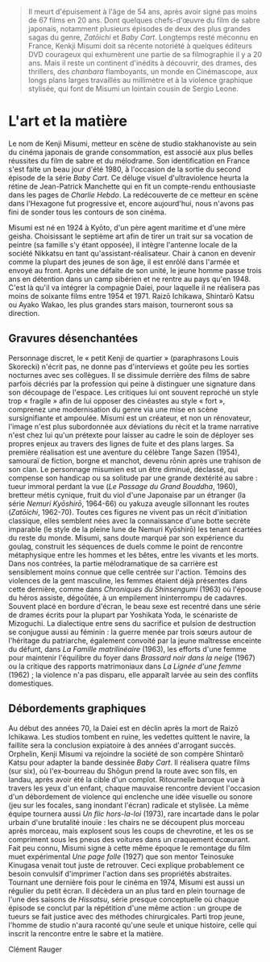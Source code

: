 > Il meurt d'épuisement à l'âge de 54 ans, après avoir signé pas moins de 67 films en 20 ans. Dont quelques chefs-d'œuvre du film de sabre japonais, notamment plusieurs épisodes de deux des plus grandes sagas du genre, _Zatōichi_ et _Baby Cart_. Longtemps resté méconnu en France, Kenkji Misumi doit sa récente notoriété à quelques éditeurs DVD courageux qui exhumèrent une partie de sa filmographie il y a 20 ans. Mais il reste un continent d'inédits à découvrir, des drames, des thrillers, des _chanbara_ flamboyants, un monde en Cinémascope, aux longs plans larges travaillés au millimètre et à la violence graphique stylisée, qui font de Misumi un lointain cousin de Sergio Leone.

# L'art et la matière

Le nom de Kenji Misumi, metteur en scène de studio stakhanoviste au sein du cinéma japonais de grande consommation, est associé aux plus belles réussites du film de sabre et du mélodrame. Son identification en France s'est faite un beau jour d'été 1980, à l'occasion de la sortie du second épisode de la série _Baby Cart_. Ce déluge visuel d'ultraviolence heurta la rétine de Jean-Patrick Manchette qui en fit un compte-rendu enthousiaste dans les pages de _Charlie Hebdo_. La redécouverte de ce metteur en scène dans l'Hexagone fut progressive et, encore aujourd'hui, nous n'avons pas fini de sonder tous les contours de son cinéma.

Misumi est né en 1924 à Kyōto, d'un père agent maritime et d'une mère geisha. Choisissant le septième art afin de tirer un trait sur sa vocation de peintre (sa famille s'y étant opposée), il intègre l'antenne locale de la société Nikkatsu en tant qu'assistant-réalisateur. Chair à canon en devenir comme la plupart des jeunes de son âge, il est enrôlé dans l'armée et envoyé au front. Après une défaite de son unité, le jeune homme passe trois ans en détention dans un camp sibérien et ne rentre au pays qu'en 1948. C'est là qu'il va intégrer la compagnie Daiei, pour laquelle il ne réalisera pas moins de soixante films entre 1954 et 1971. Raizō Ichikawa, Shintarō Katsu ou Ayako Wakao, les plus grandes stars maison, tourneront sous sa direction.

## Gravures désenchantées

Personnage discret, le « petit Kenji de quartier » (paraphrasons Louis Skorecki) n'écrit pas, ne donne pas d'interviews et goûte peu les sorties nocturnes avec ses collègues. Il se dissimule derrière des films de sabre parfois décriés par la profession qui peine à distinguer une signature dans son découpage de l'espace. Les critiques lui ont souvent reproché un style trop « fragile » afin de lui opposer des cinéastes au style « fort », comprenez une modernisation du genre via une mise en scène sursignifiante et ampoulée. Misumi est un créateur, et non un rénovateur, l'image n'est plus subordonnée aux déviations du récit et la trame narrative n'est chez lui qu'un prétexte pour laisser au cadre le soin de déployer ses propres enjeux au travers des lignes de fuite et des plans larges. Sa première réalisation est une aventure du célèbre Tange Sazen (1954), samouraï de fiction, borgne et manchot, devenu rōnin après une trahison de son clan. Le personnage misumien est un être diminué, déclassé, qui compense son handicap ou sa solitude par une grande dextérité au sabre : tueur immoral perdant la vue (_Le Passage du Grand Bouddha_, 1960), bretteur métis cynique, fruit du viol d'une Japonaise par un étranger (la série _Nemuri Kyōshirō_, 1964-66) ou yakuza aveugle sillonnant les routes (_Zatōichi_, 1962-70). Toutes ces figures ne vivent pas un récit d'initiation classique, elles semblent nées avec la connaissance d'une botte secrète imparable (le style de la pleine lune de Nemuri Kyōshirō) les tenant écartées du reste du monde. Misumi, sans doute marqué par son expérience du goulag, construit les séquences de duels comme le point de rencontre métaphysique entre les hommes et les bêtes, entre les vivants et les morts. Dans nos contrées, la partie mélodramatique de sa carrière est sensiblement moins connue que celle centrée sur l'action. Témoins des violences de la gent masculine, les femmes étaient déjà présentes dans cette dernière, comme dans _Chroniques du Shinsengumi_ (1963) où l'épouse du héros assiste, dégoûtée, à un empilement ininterrompu de cadavres. Souvent placé en bordure d'écran, le beau sexe est recentré dans une série de drames écrits pour la plupart par Yoshikata Yoda, le scénariste de Mizoguchi. La dialectique entre sens du sacrifice et pulsion de destruction se conjugue aussi au féminin : la guerre menée par trois sœurs autour de l'héritage du patriarche, également convoité par la jeune maîtresse enceinte du défunt, dans _La Famille matrilinéaire_ (1963), les efforts d'une femme pour maintenir l'équilibre du foyer dans _Brassard noir dans la neige_ (1967) ou la critique des rapports matrimoniaux dans _La Lignée d'une femme_ (1962) ; la violence n'a pas disparu, elle apparaît larvée au sein des conflits domestiques.

## Débordements graphiques

Au début des années 70, la Daiei est en déclin après la mort de Raizō Ichikawa. Les studios tombent en ruine, les vedettes quittent le navire, la faillite sera la conclusion expiatoire à des années d'arrogant succès. Orphelin, Kenji Misumi va rejoindre la société de son compère Shintarō Katsu pour adapter la bande dessinée _Baby Cart_. Il réalisera quatre films (sur six), où l'ex-bourreau du Shōgun prend la route avec son fils, en landau, après avoir été la cible d'un complot. Ritournelle baroque vue à travers les yeux d'un enfant, chaque mauvaise rencontre devient l'occasion d'un débordement de violence qui enclenche une idée visuelle ou sonore (jeu sur les focales, sang inondant l'écran) radicale et stylisée. La même équipe tournera aussi _Un flic hors-la-loi_ (1973), rare incartade dans le polar urbain d'une brutalité inouïe : les chairs ne se découpent plus morceau après morceau, mais explosent sous les coups de chevrotine, et les os se compriment sous les pneus des voitures dans un craquement écœurant. Fait peu connu, Misumi signe à cette même époque le remontage du film muet expérimental _Une page folle_ (1927) que son mentor Teinosuke Kinugasa venait tout juste de retrouver. Ceci explique probablement ce besoin convulsif d'imprimer l'action dans ses propriétés abstraites. Tournant une dernière fois pour le cinéma en 1974, Misumi est aussi un régulier du petit écran. Il décèdera un an plus tard en plein tournage de l'une des saisons de _Hissatsu_, série presque conceptuelle où chaque épisode se conclut par la répétition d'une même action : un groupe de tueurs se fait justice avec des méthodes chirurgicales. Parti trop jeune, l'homme de studio n'aura raconté qu'une seule et unique histoire, celle qui inscrit la rencontre entre le sabre et la matière.

<div class="author">Clément Rauger</div>
